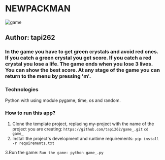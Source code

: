 # NEWPACKMAN
![game](./images.zip/images/game.png)
## Author: tapi262

### In the game you have to get green crystals and avoid red ones. If you catch a green crystal you get score. If you catch a red crystal you lose a life. The game ends when you lose 3 lives. You can show the best score. At any stage of the game you can return to the menu by pressing  'm'. 


### Technologies
 Python with using module pygame, time, os and random.

### How to run this app?
1. Clone the template project, replacing my-project with the name of the project you are creating: 
`https://github.com/tapi262/game_.git`
`cd game_ `
2. Install the project's development and runtime requirements:
`pip install -r requirements.txt`

3.Run the game:
`Run the game: python game_.py`
